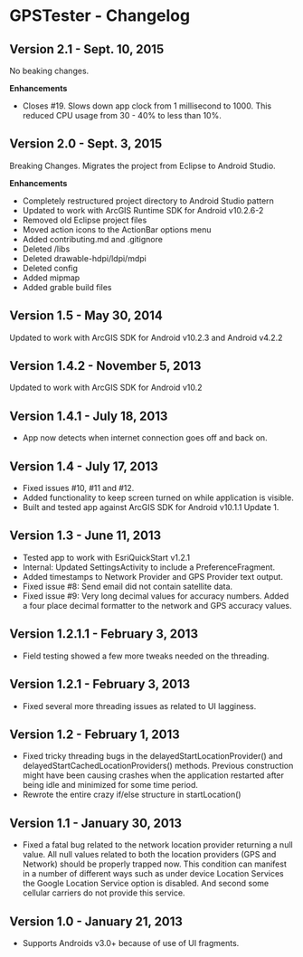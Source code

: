# GPSTester - Changelog

## Version 2.1 - Sept. 10, 2015

No beaking changes.

**Enhancements**

- Closes #19. Slows down app clock from 1 millisecond to 1000. This reduced CPU usage from 30 - 40% to less than 10%.

## Version 2.0 - Sept. 3, 2015
Breaking Changes. Migrates the project from Eclipse to Android Studio.

**Enhancements**

- Completely restructured project directory to Android Studio pattern
- Updated to work with ArcGIS Runtime SDK for Android v10.2.6-2 
- Removed old Eclipse project files
- Moved action icons to the ActionBar options menu
- Added contributing.md and .gitignore
- Deleted /libs
- Deleted drawable-hdpi/ldpi/mdpi
- Deleted config
- Added mipmap
- Added grable build files

## Version 1.5 - May 30, 2014
Updated to work with ArcGIS SDK for Android v10.2.3 and Android v4.2.2

## Version 1.4.2 - November 5, 2013
Updated to work with ArcGIS SDK for Android v10.2

## Version 1.4.1 - July 18, 2013
- App now detects when internet connection goes off and back on.

## Version 1.4 - July 17, 2013
- Fixed issues #10, #11 and #12.
- Added functionality to keep screen turned on while application is visible.
- Built and tested app against ArcGIS SDK for Android v10.1.1 Update 1.

## Version 1.3 - June 11, 2013
- Tested app to work with EsriQuickStart v1.2.1 
- Internal: Updated SettingsActivity to include a PreferenceFragment.
- Added timestamps to Network Provider and GPS Provider text output.
- Fixed issue #8: Send email did not contain satellite data.
- Fixed issue #9: Very long decimal values for accuracy numbers. Added a four place decimal formatter to the network and GPS accuracy values.

## Version 1.2.1.1 - February 3, 2013
- Field testing showed a few more tweaks needed on the threading.

## Version 1.2.1 - February 3, 2013
- Fixed several more threading issues as related to UI lagginess. 

## Version 1.2 - February 1, 2013
- Fixed tricky threading bugs in the delayedStartLocationProvider() and delayedStartCachedLocationProviders() methods. Previous construction might have been causing crashes when the application restarted after being idle and minimized for some time period.
- Rewrote the entire crazy if/else structure in startLocation() 

## Version 1.1 - January 30, 2013

- Fixed a fatal bug related to the network location provider returning a null value. All null values related to both the location providers (GPS and Network) should be properly trapped now. This condition can manifest in a number of different ways such as under device Location Services the Google Location Service option is disabled. And second some cellular carriers do not provide this service.


## Version 1.0 - January 21, 2013

- Supports Androids v3.0+ because of use of UI fragments. 